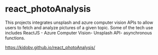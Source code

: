 # react_photoAnalysis
This projects integrates unsplash and azure computer vision APIs to allow users to fetch and analyze pictures of a given topic.
Some of the tech use includes ReactJS - Azure Computer Vision- Unsplash API- asynchronous functions.

https://kidobv.github.io/react_photoAnalysis/
